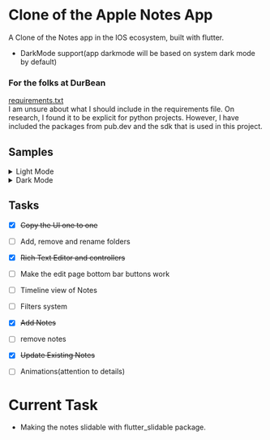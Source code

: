 # Clone of the Apple Notes App
A Clone of the Notes app in the IOS ecosystem, built with flutter. 
- DarkMode support(app darkmode will be based on system dark mode by default)



### For the folks at DurBean

[requirements.txt](requirements.txt)  
I am unsure about what I should include in the requirements file. On research, I found it to be explicit for python projects. However, I have included the packages from pub.dev and the sdk that is used in this project.



## Samples


<details>
<summary>Light Mode</summary>
<img src="./samples/light/folder_page_popup_light.png", height= "400">  
<img src="./samples/light/inside_folder_kb.png", height= "400"> 
<img src="./samples/light/note_light.png", height="400">
</details>
<details>
<summary>Dark Mode</summary>
<img src="./samples/dark/folders_dark_popup.png", height="400">
<img src="./samples/dark/inside_folder_kb_dark.png", height= "400">
<img src="./samples/dark/note_dark.png", height="400"> 
</details>

## Tasks
- [X] ~~Copy the UI one to one~~
- [ ] Add, remove and rename folders
- [X] ~~Rich Text Editor and controllers~~
- [ ] Make the edit page bottom bar buttons work
- [ ] Timeline view of Notes
- [ ] Filters system
- [X] ~~Add Notes~~
- [ ] remove notes 
- [X] ~~Update Existing Notes~~
- [ ] Animations(attention to details)


# Current Task
- Making the notes slidable with flutter_slidable package.
